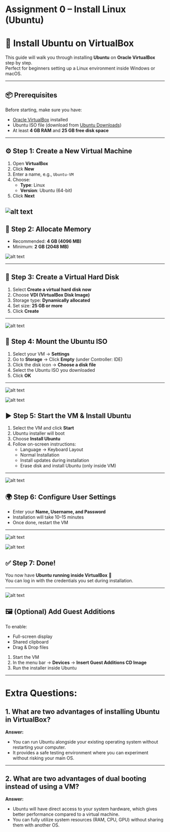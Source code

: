 # Assignment 0 – Install Linux (Ubuntu)



# 🚀 Install Ubuntu on VirtualBox

This guide will walk you through installing **Ubuntu** on **Oracle VirtualBox** step by step.  
Perfect for beginners setting up a Linux environment inside Windows or macOS.

---

## 📦 Prerequisites

Before starting, make sure you have:

- [Oracle VirtualBox](https://www.virtualbox.org/) installed  
- Ubuntu ISO file (download from [Ubuntu Downloads](https://ubuntu.com/download/desktop))  
- At least **4 GB RAM** and **25 GB free disk space**  

---

## ⚙️ Step 1: Create a New Virtual Machine

1. Open **VirtualBox**  
2. Click **New**  
3. Enter a name, e.g., `Ubuntu-VM`  
4. Choose:
   - **Type**: Linux  
   - **Version**: Ubuntu (64-bit)  
5. Click **Next**


![alt text](image/1install.png)
---

## 💾 Step 2: Allocate Memory

- Recommended: **4 GB (4096 MB)**  
- Minimum: **2 GB (2048 MB)**  

![alt text](image/2memory.png)

---

## 💽 Step 3: Create a Virtual Hard Disk

1. Select **Create a virtual hard disk now**  
2. Choose **VDI (VirtualBox Disk Image)**  
3. Storage type: **Dynamically allocated**  
4. Set size: **25 GB or more**  
5. Click **Create**

---
![alt text](image/3alooot.png)



## 📂 Step 4: Mount the Ubuntu ISO

1. Select your VM → **Settings**  
2. Go to **Storage** → Click **Empty** (under Controller: IDE)  
3. Click the disk icon → **Choose a disk file**  
4. Select the Ubuntu ISO you downloaded  
5. Click **OK**

---
![alt text](image/summary.png)

![alt text](image/attached.png)


## ▶️ Step 5: Start the VM & Install Ubuntu

1. Select the VM and click **Start**  
2. Ubuntu installer will boot  
3. Choose **Install Ubuntu**  
4. Follow on-screen instructions:
   - Language → Keyboard Layout  
   - Normal Installation  
   - Install updates during installation  
   - Erase disk and install Ubuntu (only inside VM)  

---

![alt text](image/installubu.png)



## 🌍 Step 6: Configure User Settings

- Enter your **Name, Username, and Password**  
- Installation will take 10–15 minutes  
- Once done, restart the VM  

---
![alt text](image/ubuinst.png)

![alt text](image/readytouse.png)


## ✅ Step 7: Done!

You now have **Ubuntu running inside VirtualBox** 🎉  
You can log in with the credentials you set during installation.

---

![alt text](image/doneyaa.png)


## 🖼️ (Optional) Add Guest Additions

To enable:
- Full-screen display  
- Shared clipboard  
- Drag & Drop files  

1. Start the VM  
2. In the menu bar → **Devices** → **Insert Guest Additions CD Image**  
3. Run the installer inside Ubuntu  

---

  # Extra Questions:


## 1. What are two advantages of installing Ubuntu in VirtualBox?

**Answer:**
- You can run Ubuntu alongside your existing operating system without restarting your computer.  
- It provides a safe testing environment where you can experiment without risking your main OS.  

---

## 2. What are two advantages of dual booting instead of using a VM?

**Answer:**
- Ubuntu will have direct access to your system hardware, which gives better performance compared to a virtual machine.  
- You can fully utilize system resources (RAM, CPU, GPU) without sharing them with another OS.  


